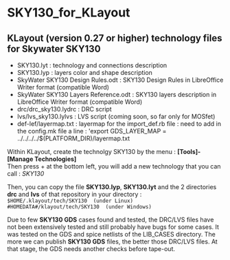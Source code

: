 # SKY130_for_KLayout

## KLayout (version 0.27 or higher) technology files for Skywater SKY130

 * SKY130.lyt   : technology and connections description
 * SKY130.lyp   : layers color and shape description
 * SkyWater SKY130 Design Rules.odt : SKY130 Design Rules in LibreOffice Writer format (compatible Word)
 * SkyWater SKY130 Layers Reference.odt : SKY130 layers description in LibreOffice Writer format (compatible Word)
 * drc/drc_sky130.lydrc : DRC script
 * lvs/lvs_sky130.lylvs : LVS script  (coming soon, so far only for MOSfet)
 * def-lef/layermap.txt : layermap for the import_def.rb file : need to add in the config.mk file a line :
         'export GDS_LAYER_MAP = ../../../../$(PLATFORM_DIR)/layermap.txt

Within KLayout, create the technolgy SKY130 by the menu : **[Tools]-[Manage Technologies]**  
Then press + at the bottom left, you will add a new technology that you can call : _SKY130_

Then, you can copy the file **SKY130.lyp**, **SKY130.lyt** and the 2 directories **drc** and **lvs** of that repository in your directory :  
`$HOME/.klayout/tech/SKY130  (under Linux)`  
`#HOMEDATA#/klayout/tech/SKY130  (under Windows)`

Due to few **SKY130 GDS** cases found and tested, the DRC/LVS files have not been extensively tested and still probably have bugs for some cases.
It was tested on the GDS and spice netlists of the LIB_CASES directory.
The more we can publish **SKY130 GDS** files, the better those DRC/LVS files.
At that stage, the GDS needs another checks before tape-out.
